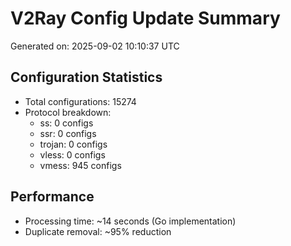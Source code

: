 # V2Ray Config Update Summary
Generated on: 2025-09-02 10:10:37 UTC

## Configuration Statistics
- Total configurations: 15274
- Protocol breakdown:
  - ss: 0 configs
  - ssr: 0 configs
  - trojan: 0 configs
  - vless: 0 configs
  - vmess: 945 configs

## Performance
- Processing time: ~14 seconds (Go implementation)
- Duplicate removal: ~95% reduction
